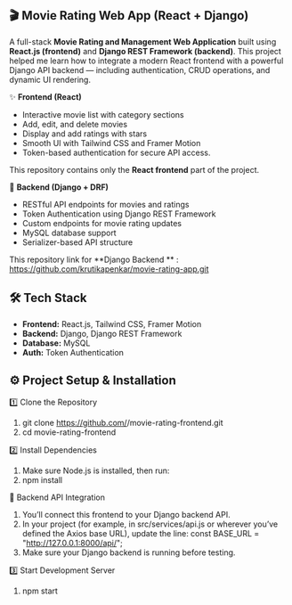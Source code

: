 🎬 **Movie Rating Web App (React + Django)**
-----------------------------------

A full-stack **Movie Rating and Management Web Application** built using **React.js (frontend)** and **Django REST Framework (backend)**.
This project helped me learn how to integrate a modern React frontend with a powerful Django API backend — including authentication, CRUD operations, and dynamic UI rendering.


✨ **Frontend (React)**
- Interactive movie list with category sections  
- Add, edit, and delete movies  
- Display and add ratings with stars 
- Smooth UI with Tailwind CSS and Framer Motion  
- Token-based authentication for secure API access.

This repository contains only the **React frontend** part of the project.

🧠 **Backend (Django + DRF)**
- RESTful API endpoints for movies and ratings  
- Token Authentication using Django REST Framework  
- Custom endpoints for movie rating updates  
- MySQL database support  
- Serializer-based API structure

This repository link for **Django Backend ** : https://github.com/krutikapenkar/movie-rating-app.git


🛠️ **Tech Stack**
-----------------------------------
- **Frontend:** React.js, Tailwind CSS, Framer Motion
- **Backend:** Django, Django REST Framework
- **Database:** MySQL
- **Auth:** Token Authentication

⚙️ **Project Setup & Installation**
-----------------------------------

1️⃣ Clone the Repository

1) git clone https://github.com/<your-username>/movie-rating-frontend.git
2) cd movie-rating-frontend

2️⃣ Install Dependencies

1) Make sure Node.js is installed, then run:
2) npm install

🔗 Backend API Integration

1) You’ll connect this frontend to your Django backend API.
2) In your project (for example, in src/services/api.js or wherever you’ve defined the Axios base URL), update the line:
const BASE_URL = "http://127.0.0.1:8000/api/";
3) Make sure your Django backend is running before testing.

3️⃣ Start Development Server

1) npm start






